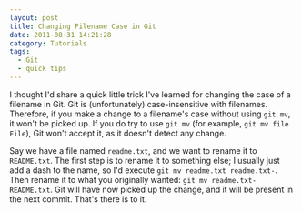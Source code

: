 ```yaml
---
layout: post
title: Changing Filename Case in Git
date: 2011-08-31 14:21:28
category: Tutorials
tags:
  - Git
  - quick tips
---
```


I thought I'd share a quick little trick I've learned for changing the case of a filename in Git. Git is (unfortunately) case-insensitive with filenames. Therefore, if you make a change to a filename's case without using `git mv`, it won't be picked up. If you do try to use `git mv` (for example, `git mv file File`), Git won't accept it, as it doesn't detect any change.

Say we have a file named `readme.txt`, and we want to rename it to `README.txt`. The first step is to rename it to something else; I usually just add a dash to the name, so I'd execute `git mv readme.txt readme.txt-`. Then rename it to what you originally wanted: `git mv readme.txt- README.txt`. Git will have now picked up the change, and it will be present in the next commit. That's there is to it.